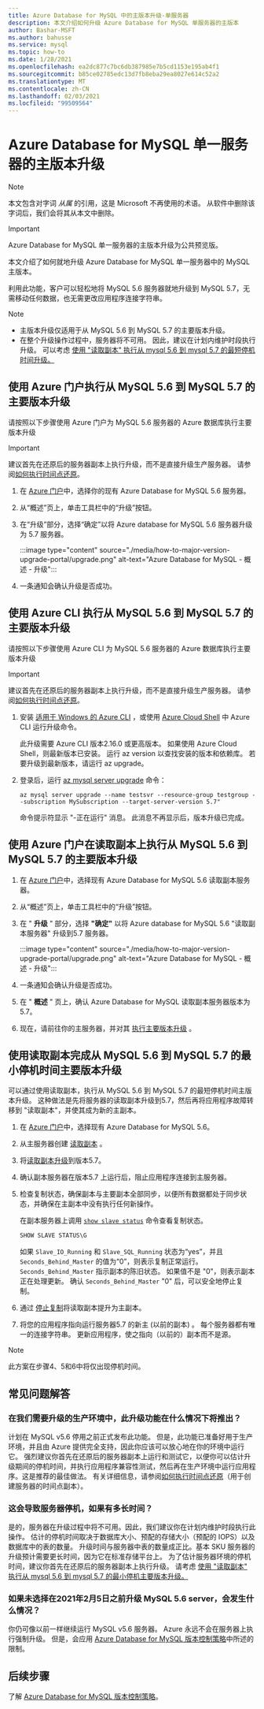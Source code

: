 ```yaml
---
title: Azure Database for MySQL 中的主版本升级-单服务器
description: 本文介绍如何升级 Azure Database for MySQL 单服务器的主版本
author: Bashar-MSFT
ms.author: bahusse
ms.service: mysql
ms.topic: how-to
ms.date: 1/28/2021
ms.openlocfilehash: ea2dc877c7bc6db387985e7b5cd1153e195ab4f1
ms.sourcegitcommit: b85ce02785edc13d7fb8eba29ea8027e614c52a2
ms.translationtype: MT
ms.contentlocale: zh-CN
ms.lasthandoff: 02/03/2021
ms.locfileid: "99509564"
---
```

# <a name="major-version-upgrade-in-azure-database-for-mysql-single-server"></a>Azure Database for MySQL 单一服务器的主版本升级

> [!NOTE]
> 本文包含对字词 _从属_ 的引用，这是 Microsoft 不再使用的术语。 从软件中删除该字词后，我们会将其从本文中删除。
>

> [!IMPORTANT]
> Azure Database for MySQL 单一服务器的主版本升级为公共预览版。

本文介绍了如何就地升级 Azure Database for MySQL 单一服务器中的 MySQL 主版本。

利用此功能，客户可以轻松地将 MySQL 5.6 服务器就地升级到 MySQL 5.7，无需移动任何数据，也无需更改应用程序连接字符串。

> [!Note]
> * 主版本升级仅适用于从 MySQL 5.6 到 MySQL 5.7 的主要版本升级。
> * 在整个升级操作过程中，服务器将不可用。 因此，建议在计划内维护时段执行升级。 可以考虑 [使用 "读取副本" 执行从 mysql 5.6 到 mysql 5.7 的最短停机时间升级。](#perform-minimal-downtime-major-version-upgrade-from-mysql-56-to-mysql-57-using-read-replicas)

## <a name="perform-major-version-upgrade-from-mysql-56-to-mysql-57-using-azure-portal"></a>使用 Azure 门户执行从 MySQL 5.6 到 MySQL 5.7 的主要版本升级

请按照以下步骤使用 Azure 门户为 MySQL 5.6 服务器的 Azure 数据库执行主要版本升级

> [!IMPORTANT]
> 建议首先在还原后的服务器副本上执行升级，而不是直接升级生产服务器。 请参阅[如何执行时间点还原](howto-restore-server-portal.md#point-in-time-restore)。

1. 在 [Azure 门户](https://portal.azure.com/)中，选择你的现有 Azure Database for MySQL 5.6 服务器。

2. 从“概述”页上，单击工具栏中的“升级”按钮。

3. 在“升级”部分，选择“确定”以将 Azure database for MySQL 5.6 服务器升级为 5.7 服务器。

   :::image type="content" source="./media/how-to-major-version-upgrade-portal/upgrade.png" alt-text="Azure Database for MySQL - 概述 - 升级":::

4. 一条通知会确认升级是否成功。


## <a name="perform-major-version-upgrade-from-mysql-56-to-mysql-57-using-azure-cli"></a>使用 Azure CLI 执行从 MySQL 5.6 到 MySQL 5.7 的主要版本升级

请按照以下步骤使用 Azure CLI 为 MySQL 5.6 服务器的 Azure 数据库执行主要版本升级

> [!IMPORTANT]
> 建议首先在还原后的服务器副本上执行升级，而不是直接升级生产服务器。 请参阅[如何执行时间点还原](howto-restore-server-cli.md#server-point-in-time-restore)。

1. 安装 [适用于 Windows 的 Azure CLI](/cli/azure/install-azure-cli) ，或使用 [Azure Cloud Shell](../cloud-shell/overview.md) 中 Azure CLI 运行升级命令。 
 
   此升级需要 Azure CLI 版本2.16.0 或更高版本。 如果使用 Azure Cloud Shell，则最新版本已安装。 运行 az version 以查找安装的版本和依赖库。 若要升级到最新版本，请运行 az upgrade。

2. 登录后，运行 [az mysql server upgrade](https://docs.microsoft.com/cli/azure/mysql/server?view=azure-cli-latest#az_mysql_server_upgrade&preserve-view=true) 命令：

   ```azurecli
   az mysql server upgrade --name testsvr --resource-group testgroup --subscription MySubscription --target-server-version 5.7"
   ```
   
   命令提示符显示 "-正在运行" 消息。 此消息不再显示后，版本升级已完成。

## <a name="perform-major-version-upgrade-from-mysql-56-to-mysql-57-on-read-replica-using-azure-portal"></a>使用 Azure 门户在读取副本上执行从 MySQL 5.6 到 MySQL 5.7 的主要版本升级

1. 在 [Azure 门户](https://portal.azure.com/)中，选择现有 Azure Database for MySQL 5.6 读取副本服务器。

2. 从“概述”页上，单击工具栏中的“升级”按钮。

3. 在 " **升级** " 部分，选择 **"确定"** 以将 Azure database for MySQL 5.6 "读取副本服务器" 升级到5.7 服务器。

   :::image type="content" source="./media/how-to-major-version-upgrade-portal/upgrade.png" alt-text="Azure Database for MySQL - 概述 - 升级":::

4. 一条通知会确认升级是否成功。

5. 在 " **概述** " 页上，确认 Azure Database for MySQL 读取副本服务器版本为5.7。

6. 现在，请前往你的主服务器，并对其 [执行主要版本升级](#perform-major-version-upgrade-from-mysql-56-to-mysql-57-using-azure-portal) 。

## <a name="perform-minimal-downtime-major-version-upgrade-from-mysql-56-to-mysql-57-using-read-replicas"></a>使用读取副本完成从 MySQL 5.6 到 MySQL 5.7 的最小停机时间主要版本升级

可以通过使用读取副本，执行从 MySQL 5.6 到 MySQL 5.7 的最短停机时间主版本升级。 这种做法是先将服务器的读取副本升级到5.7，然后再将应用程序故障转移到 "读取副本"，并使其成为新的主副本。

1. 在 [Azure 门户](https://portal.azure.com/)中，选择现有 Azure Database for MySQL 5.6。

2. 从主服务器创建 [读取副本](https://docs.microsoft.com/azure/mysql/concepts-read-replicas#create-a-replica) 。

3. 将[读取副本升级](#perform-major-version-upgrade-from-mysql-56-to-mysql-57-on-read-replica-using-azure-portal)到版本5.7。

4. 确认副本服务器在版本5.7 上运行后，阻止应用程序连接到主服务器。
 
5. 检查复制状态，确保副本与主要副本全部同步，以便所有数据都处于同步状态，并确保在主副本中没有执行任何新操作。

   在副本服务器上调用 [`show slave status`](https://dev.mysql.com/doc/refman/5.7/en/show-slave-status.html) 命令查看复制状态。

   ```sql
   SHOW SLAVE STATUS\G
   ```

   如果 `Slave_IO_Running` 和 `Slave_SQL_Running` 状态为“yes”，并且 `Seconds_Behind_Master` 的值为“0”，则表示复制正常运行。 `Seconds_Behind_Master` 指示副本的陈旧状态。 如果值不是 "0"，则表示副本正在处理更新。 确认 `Seconds_Behind_Master` "0" 后，可以安全地停止复制。

6. 通过 [停止复制](https://docs.microsoft.com/azure/mysql/howto-read-replicas-portal#stop-replication-to-a-replica-server)将读取副本提升为主副本。

7. 将您的应用程序指向运行服务器5.7 的新主 (以前的副本) 。 每个服务器都有唯一的连接字符串。 更新应用程序，使之指向（以前的）副本而不是源。

> [!Note]
> 此方案在步骤4、5和6中将仅出现停机时间。


## <a name="frequently-asked-questions"></a>常见问题解答

### <a name="when-will-this-upgrade-feature-be-ga-as-we-have-mysql-v56-in-our-production-environment-that-we-need-to-upgrade"></a>在我们需要升级的生产环境中，此升级功能在什么情况下将推出？

计划在 MySQL v5.6 停用之前正式发布此功能。 但是，此功能已准备好用于生产环境，并且由 Azure 提供完全支持，因此你应该可以放心地在你的环境中运行它。 强烈建议你首先在还原后的服务器副本上运行和测试它，以便你可以估计升级期间的停机时间，并执行应用程序兼容性测试，然后再在生产环境中运行应用程序。这是推荐的最佳做法。 有关详细信息，请参阅[如何执行时间点还原](howto-restore-server-portal.md#point-in-time-restore)（用于创建服务器的时间点副本）。 

### <a name="will-this-cause-downtime-of-the-server-and-if-so-how-long"></a>这会导致服务器停机，如果有多长时间？

是的，服务器在升级过程中将不可用。因此，我们建议你在计划内维护时段执行此操作。 估计的停机时间取决于数据库大小、预配的存储大小（预配的 IOPS）以及数据库中的表的数量。 升级时间与服务器中表的数量成正比。基本 SKU 服务器的升级预计需要更长时间，因为它在标准存储平台上。 为了估计服务器环境的停机时间，建议你首先在还原后的服务器副本上执行升级。 请考虑 [使用 "读取副本" 执行从 mysql 5.6 到 mysql 5.7 的最小停机主要版本升级。](#perform-minimal-downtime-major-version-upgrade-from-mysql-56-to-mysql-57-using-read-replicas)

### <a name="what-will-happen-if-we-do-not-choose-to-upgrade-our-mysql-v56-server-before-february-5-2021"></a>如果未选择在2021年2月5日之前升级 MySQL 5.6 server，会发生什么情况？

你仍可像以前一样继续运行 MySQL v5.6 服务器。 Azure 永远不会在服务器上执行强制升级。 但是，会应用 [Azure Database for MySQL 版本控制策略](concepts-version-policy.md)中所述的限制。

## <a name="next-steps"></a>后续步骤

了解 [Azure Database for MySQL 版本控制策略](concepts-version-policy.md)。